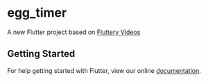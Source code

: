 # egg_timer

A new Flutter project based on [Fluttery Videos](https://www.youtube.com/channel/UCtWyVkPpb8An90SNDTNF0Pg)



## Getting Started

For help getting started with Flutter, view our online
[documentation](https://flutter.io/).
